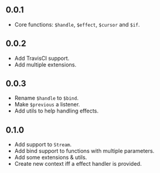 ## 0.0.1

- Core functions: `$handle`, `$effect`, `$cursor` and `$if`.

## 0.0.2

- Add TravisCI support.
- Add multiple extensions.

## 0.0.3

- Rename `$handle` to `$bind`.
- Make `$previous` a listener.
- Add utils to help handling effects.

## 0.1.0

- Add support to `Stream`.
- Add bind support to functions with multiple parameters.
- Add some extensions & utils.
- Create new context iff a effect handler is provided.
